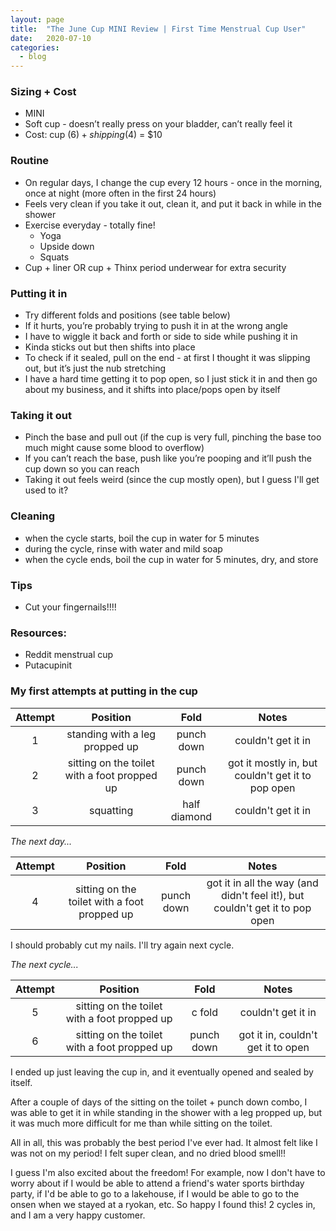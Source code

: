 ```yaml
---
layout: page
title:  "The June Cup MINI Review | First Time Menstrual Cup User"
date:   2020-07-10
categories:
  - blog
---
```


### Sizing + Cost
* MINI
* Soft cup - doesn’t really press on your bladder, can’t really feel it
* Cost: cup ($6) + shipping ($4) = $10

### Routine
* On regular days, I change the cup every 12 hours - once in the morning, once at night (more often in the first 24 hours)
* Feels very clean if you take it out, clean it, and put it back in while in the shower
* Exercise everyday - totally fine!
    * Yoga
    * Upside down
    * Squats
* Cup + liner OR cup + Thinx period underwear for extra security

### Putting it in
* Try different folds and positions (see table below)
* If it hurts, you’re probably trying to push it in at the wrong angle
* I have to wiggle it back and forth or side to side while pushing it in
* Kinda sticks out but then shifts into place
* To check if it sealed, pull on the end - at first I thought it was slipping out, but it’s just the nub stretching
* I have a hard time getting it to pop open, so I just stick it in and then go about my business, and it shifts into place/pops open by itself

### Taking it out
* Pinch the base and pull out (if the cup is very full, pinching the base too much might cause some blood to overflow)
* If you can’t reach the base, push like you’re pooping and it’ll push the cup down so you can reach
* Taking it out feels weird (since the cup mostly open), but I guess I'll get used to it?

### Cleaning
* when the cycle starts, boil the cup in water for 5 minutes
* during the cycle, rinse with water and mild soap
* when the cycle ends, boil the cup in water for 5 minutes, dry, and store

### Tips
* Cut your fingernails!!!!

### Resources:
* Reddit menstrual cup
* Putacupinit

### My first attempts at putting in the cup

| Attempt |  Position | Fold | Notes |
| :---: | :---: | :---: | :---: |
| 1 | standing with a leg propped up | punch down | couldn't get it in |
| 2 | sitting on the toilet with a foot propped up | punch down | got it mostly in, but couldn't get it to pop open |
| 3 | squatting | half diamond | couldn't get it in |

*The next day...*

| Attempt | Position | Fold | Notes |
| :---: | :---: | :---: | :---: |
| 4 | sitting on the toilet with a foot propped up | punch down | got it in all the way (and didn't feel it!), but couldn't get it to pop open |

I should probably cut my nails. I'll try again next cycle.

*The next cycle...*

| Attempt | Position | Fold | Notes |
| :---: | :---: | :---: | :---: |
| 5 | sitting on the toilet with a foot propped up | c fold | couldn't get it in |
| 6 | sitting on the toilet with a foot propped up | punch down | got it in, couldn't get it to open |

I ended up just leaving the cup in, and it eventually opened and sealed by itself.

After a couple of days of the sitting on the toilet + punch down combo, I was able to get it in while standing in the shower with a leg propped up, but it was much more difficult for me than while sitting on the toilet.

All in all, this was probably the best period I've ever had. It almost felt like I was not on my period! I felt super clean, and no dried blood smell!!

I guess I'm also excited about the freedom! For example, now I don't have to worry about if I would be able to attend a friend's water sports birthday party, if I'd be able to go to a lakehouse, if I would be able to go to the onsen when we stayed at a ryokan, etc. So happy I found this! 2 cycles in, and I am a very happy customer.
